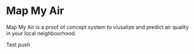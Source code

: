 # Map My Air
Map My Air is a proof of concept system to viusalize and predict air quality in your local neighboorhood.

Test push
